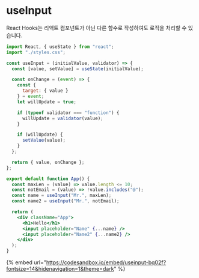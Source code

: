 # useInput

React Hooks는 리액트 컴포넌트가 아닌 다른 함수로 작성하여도 로직을 처리할 수 있습니다.

```jsx
import React, { useState } from "react";
import "./styles.css";

const useInput = (initialValue, validator) => {
  const [value, setValue] = useState(initialValue);

  const onChange = (event) => {
    const {
      target: { value }
    } = event;
    let willUpdate = true;

    if (typeof validator === "function") {
      willUpdate = validator(value);
    }

    if (willUpdate) {
      setValue(value);
    }
  };

  return { value, onChange };
};

export default function App() {
  const maxLen = (value) => value.length <= 10;
  const notEmail = (value) => !value.includes("@");
  const name = useInput("Mr.", maxLen);
  const name2 = useInput("Mr.", notEmail);

  return (
    <div className="App">
      <h1>Hello</h1>
      <input placeholder="Name" {...name} />
      <input placeholder="Name2" {...name2} />
    </div>
  );
}

```

{% embed url="https://codesandbox.io/embed/useinput-bq02f?fontsize=14&hidenavigation=1&theme=dark" %}







